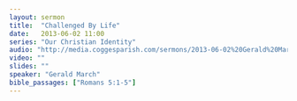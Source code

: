 ```yaml
---
layout: sermon
title:  "Challenged By Life"
date:   2013-06-02 11:00
series: "Our Christian Identity"
audio: "http://media.coggesparish.com/sermons/2013-06-02%20Gerald%20March.mp3"
video: ""
slides: ""
speaker: "Gerald March"
bible_passages: ["Romans 5:1-5"]
---
```


